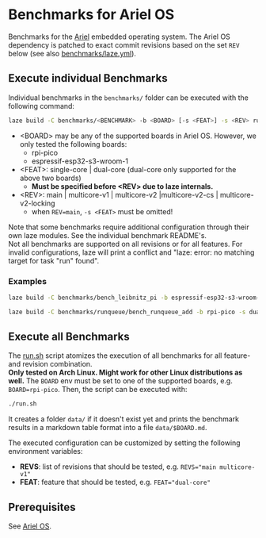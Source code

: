# Benchmarks for Ariel OS

Benchmarks for the [Ariel](https://github.com/ariel-os/ariel-os) embedded operating system.
The Ariel OS dependency is patched to exact commit revisions based on the set `REV` below (see also [benchmarks/laze.yml](benchmarks/laze.yml)).

## Execute individual Benchmarks

Individual benchmarks in the `benchmarks/` folder can be executed with the following command:

```sh
laze build -C benchmarks/<BENCHMARK> -b <BOARD> [-s <FEAT>] -s <REV> run
```

- \<BOARD> may be any of the supported boards in Ariel OS. However, we only tested the following boards:
    - rpi-pico
    - espressif-esp32-s3-wroom-1 
- \<FEAT>: single-core | dual-core (dual-core only supported for the above two boards)
    - **Must be specified before \<REV> due to laze internals.**
- \<REV>: main | multicore-v1 | multicore-v2 |multicore-v2-cs | multicore-v2-locking
    - when `REV=main`, `-s <FEAT>` must be omitted!

Note that some benchmarks require additional configuration through their own laze modules.
See the individual benchmark README's.  
Not all benchmarks are supported on all revisions or for all features.
For invalid configurations, laze will print a conflict and "laze: error: no matching target for task "run" found".

### Examples

```sh
laze build -C benchmarks/bench_leibnitz_pi -b espressif-esp32-s3-wroom-1 -s main run

laze build -C benchmarks/runqueue/bench_runqueue_add -b rpi-pico -s dual-core -s multicore-v1 run
```

## Execute all Benchmarks

The [run.sh](run.sh) script atomizes the execution of all benchmarks for all feature- and revision combination.  
**Only tested on Arch Linux. Might work for other Linux distributions as well.**
The `BOARD` env must be set to one of the supported boards, e.g. `BOARD=rpi-pico`.
Then, the script can be executed with:

```sh
./run.sh
```

It creates a folder `data/` if it doesn't exist yet and prints the benchmark results in a markdown table format into a file `data/$BOARD.md`.

The executed configuration can be customized by setting the following environment variables:
- **REVS**: list of revisions that should be tested, e.g. `REVS="main multicore-v1"`
- **FEAT**: feature that should be tested, e.g. `FEAT="dual-core"`

## Prerequisites

See [Ariel OS](https://github.com/ariel-os/ariel-os).

